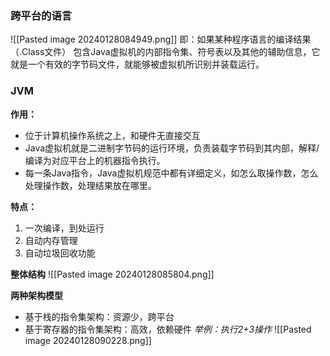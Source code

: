 
### 跨平台的语言

![[Pasted image 20240128084949.png]]
即：如果某种程序语言的编译结果（.Class文件） 包含Java虚拟机的内部指令集、符号表以及其他的辅助信息，它就是一个有效的字节码文件，就能够被虚拟机所识别并装载运行。

### JVM

**作用：**
- 位于计算机操作系统之上，和硬件无直接交互
- Java虚拟机就是二进制字节码的运行环境，负责装载字节码到其内部，解释/编译为对应平台上的机器指令执行。
- 每一条Java指令，Java虚拟机规范中都有详细定义，如怎么取操作数，怎么处理操作数，处理结果放在哪里。

**特点：**
1. 一次编译，到处运行
2. 自动内存管理
3. 自动垃圾回收功能

**整体结构**
![[Pasted image 20240128085804.png]]

**两种架构模型**
- 基于栈的指令集架构：资源少，跨平台
- 基于寄存器的指令集架构：高效，依赖硬件
*举例：执行2+3操作*
![[Pasted image 20240128090228.png]]